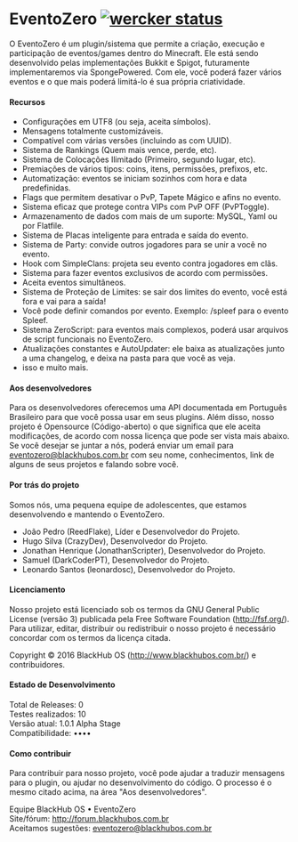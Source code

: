 # EventoZero [![wercker status](https://app.wercker.com/status/784a7a95687e37d44267da91f89927f5/s/master)](https://app.wercker.com/project/bykey/784a7a95687e37d44267da91f89927f5)
O EventoZero é um plugin/sistema que permite a criação, execução e participação de eventos/games dentro do Minecraft. Ele está sendo desenvolvido pelas implementações Bukkit e Spigot, futuramente implementaremos via SpongePowered. Com ele, você poderá fazer vários eventos e o que mais poderá limitá-lo é sua própria criatividade.

#### Recursos
- Configurações em UTF8 (ou seja, aceita símbolos).
- Mensagens totalmente customizáveis.
- Compatível com várias versões (incluindo as com UUID).
- Sistema de Rankings (Quem mais vence, perde, etc).
- Sistema de Colocações Ilimitado (Primeiro, segundo lugar, etc).
- Premiações de vários tipos: coins, itens, permissões, prefixos, etc.
- Automatização: eventos se iniciam sozinhos com hora e data predefinidas.
- Flags que permitem desativar o PvP, Tapete Mágico e afins no evento.
- Sistema eficaz que protege contra VIPs com PvP OFF (PvPToggle).
- Armazenamento de dados com mais de um suporte: MySQL, Yaml ou por Flatfile.
- Sistema de Placas inteligente para entrada e saída do evento.
- Sistema de Party: convide outros jogadores para se unir a você no evento.
- Hook com SimpleClans: projeta seu evento contra jogadores em clãs.
- Sistema para fazer eventos exclusivos de acordo com permissões.
- Aceita eventos simultâneos.
- Sistema de Proteção de Limites: se sair dos limites do evento, você está fora e vai para a saída!
- Você pode definir comandos por evento. Exemplo: /spleef para o evento Spleef.
- Sistema ZeroScript: para eventos mais complexos, poderá usar arquivos de script funcionais no EventoZero.
- Atualizações constantes e AutoUpdater: ele baixa as atualizações junto a uma changelog, e deixa na pasta para que você as veja.
- isso e muito mais.

#### Aos desenvolvedores
Para os desenvolvedores oferecemos uma API documentada em Português Brasileiro para que você possa usar em seus plugins. Além disso, nosso projeto é Opensource (Código-aberto) o que significa que ele aceita modificações, de acordo com nossa licença que pode ser vista mais abaixo. Se você desejar se juntar a nós, poderá enviar um email para eventozero@blackhubos.com.br com seu nome, conhecimentos, link de alguns de seus projetos e falando sobre você.

#### Por trás do projeto
Somos nós, uma pequena equipe de adolescentes, que estamos desenvolvendo e mantendo o EventoZero.
- João Pedro (ReedFlake), Líder e Desenvolvedor do Projeto.
- Hugo Silva (CrazyDev), Desenvolvedor do Projeto.
- Jonathan Henrique (JonathanScripter), Desenvolvedor do Projeto.
- Samuel (DarkCoderPT), Desenvolvedor do Projeto.
- Leonardo Santos (leonardosc), Desenvolvedor do Projeto.

#### Licenciamento
Nosso projeto está licenciado sob os termos da GNU General Public License (versão 3) publicada pela Free Software Foundation (http://fsf.org/). Para utilizar, editar, distribuir ou redistribuir o nosso projeto é necessário concordar com os termos da licença citada.  
  
Copyright © 2016 BlackHub OS (http://www.blackhubos.com.br/) e contribuidores.

#### Estado de Desenvolvimento
Total de Releases: 0   
Testes realizados: 10   
Versão atual: 1.0.1 Alpha Stage  
Compatibilidade: ••••  

#### Como contribuir
Para contribuir para nosso projeto, você pode ajudar a traduzir mensagens para o plugin, ou ajudar no desenvolvimento do código. O processo é o mesmo citado acima, na área "Aos desenvolvedores".
  
Equipe BlackHub OS • EventoZero  
Site/fórum: http://forum.blackhubos.com.br  
Aceitamos sugestões: eventozero@blackhubos.com.br  
